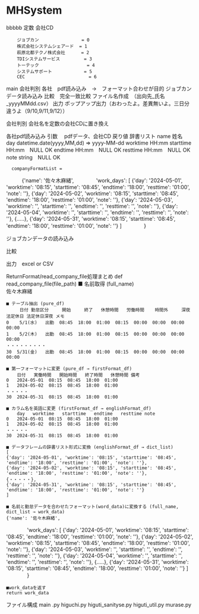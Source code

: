 # MHSystem
bbbbb
定数
	会社CD
		<!-- NTPS = 1
		トーテック = 2
		ITC = 99 -->

		ジョブカン                = 0
		株式会社システムシェアード  = 1
		萩原北都テクノ株式会社      = 2
		TDIシステムサービス         = 3
		トーテック                  = 4
		システムサポート            = 5
		CEC                        = 6


main
	会社判別
	各社　pdf読み込み　→　フォーマット合わせが目的
	ジョブカンデータ読み込み
	比較　完全一致比較
	ファイル名作成　（出向先_氏名_yyyyMMdd.csv）
	出力
	ポップアップ出力（おわったよ。差異無いよ。三日分違うよ（9/10,9/11,9/12））

会社判別
	会社名を定数の会社CDに置き換え

各社pdf読み込み
	引数　
		pdfデータ、会社CD
	戻り値 辞書リスト
        name 姓名　
        day datetime.date(yyyy,MM,dd) => yyyy-MM-dd
        worktime HH:mm
        starttime HH:mm　NULL OK
        endtime HH:mm　NULL OK
        resttime HH:mm　NULL OK
        note string　NULL OK
		
	  companyFormatList = 
　　　{'name': '佐々木麻緒', 
　　　　'work_days': [
              {'day': '2024-05-01', 'worktime': '08:15', 'starttime': '08:45', 'endtime': '18:00', 'resttime': '01:00', 'note': ''}, 
              {'day': '2024-05-02', 'worktime': '08:15', 'starttime': '08:45', 'endtime': '18:00', 'resttime': '01:00', 'note': ''}, 
              {'day': '2024-05-03', 'worktime': '', 'starttime': '', 'endtime': '', 'resttime': '', 'note': ''},
              {'day': '2024-05-04', 'worktime': '', 'starttime': '', 'endtime': '', 'resttime': '', 'note': ''},
              {.....},
              {'day': '2024-05-31', 'worktime': '08:15', 'starttime': '08:45', 'endtime': '18:00', 'resttime': '01:00', 'note': ''}
             ]
　　　　}
	
ジョブカンデータの読み込み

比較

出力　excel or CSV

ReturnFormat/read_company_file処理まとめ
def read_company_file(file_path)
	■ 名前取得 (full_name)  
	佐々木麻緒

	■ テーブル抽出 (pure_df)
	     日付 勤怠区分     開始     終了   休憩時間   労働時間    時間外     深夜   法定休日 法定休日深夜 メモ
	0    5/1(水)   出勤  08:45  18:00  01:00  08:15  00:00  00:00  00:00  00:00   
	1    5/2(木)   出勤  08:45  18:00  01:00  08:15  00:00  00:00  00:00  00:00 
	・・・・・・・・・
	30  5/31(金)   出勤  08:45  18:00  01:00  08:15  00:00  00:00  00:00  00:00

	■ 第一フォーマットに変更 (pure_df → firstFormat_df)
	    日付   実働時間   開始時間   終了時間   休憩時間 備考
	0   2024-05-01  08:15  08:45  18:00  01:00
	1   2024-05-02  08:15  08:45  18:00  01:00
	・・・・・
	30  2024-05-31  08:15  08:45  18:00  01:00

	■ カラム名を英語に変更 (firstFormat_df → englishFormat_df)
	    day   worktime   starttime   endtime   resttime note
	0   2024-05-01  08:15  08:45  18:00  01:00
	1   2024-05-02  08:15  08:45  18:00  01:00
	・・・・・
	30  2024-05-31  08:15  08:45  18:00  01:00

	■ データフレームの辞書リスト形式に変換 (englishFormat_df → dict_list)
	[
	{'day': '2024-05-01', 'worktime': '08:15', 'starttime': '08:45', 'endtime': '18:00', 'resttime': '01:00', 'note': ''},
	{'day': '2024-05-02', 'worktime': '08:15', 'starttime': '08:45', 'endtime': '18:00', 'resttime': '01:00', 'note': ''},
	{・・・・・},
	{'day': '2024-05-31', 'worktime': '08:15', 'starttime': '08:45', 'endtime': '18:00', 'resttime': '01:00', 'note': ''}
	]

	■ 名前と勤怠データを合わせたフォーマット(word_data)に変換する (full_name, dict_list → work_data)
	{'name': '佐々木麻緒', 
　　　　'work_days': [
              {'day': '2024-05-01', 'worktime': '08:15', 'starttime': '08:45', 'endtime': '18:00', 'resttime': '01:00', 'note': ''}, 
              {'day': '2024-05-02', 'worktime': '08:15', 'starttime': '08:45', 'endtime': '18:00', 'resttime': '01:00', 'note': ''}, 
              {'day': '2024-05-03', 'worktime': '', 'starttime': '', 'endtime': '', 'resttime': '', 'note': ''},
              {'day': '2024-05-04', 'worktime': '', 'starttime': '', 'endtime': '', 'resttime': '', 'note': ''},
              {.....},
              {'day': '2024-05-31', 'worktime': '08:15', 'starttime': '08:45', 'endtime': '18:00', 'resttime': '01:00', 'note': ''}
             ]
　　　　}

	■work_dataを返す
	return work_data

ファイル構成
main .py
higuchi.py
higuti_sanityse.py
higuti_util.py
murase.py